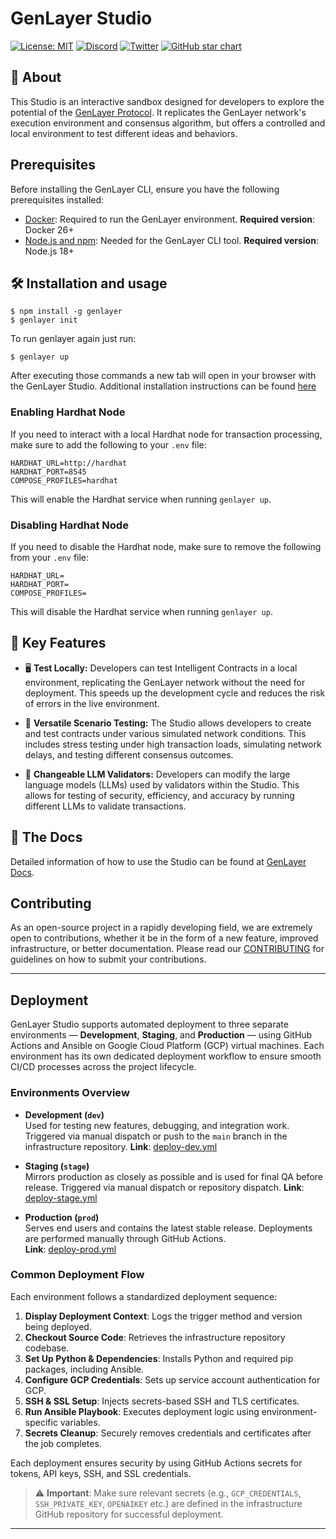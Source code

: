 # GenLayer Studio

[![License: MIT](https://img.shields.io/badge/License-MIT-green.svg)](https://opensource.org/license/mit/) [![Discord](https://dcbadge.vercel.app/api/server/8Jm4v89VAu?compact=true&style=flat)](https://discord.gg/VpfmXEMN66) [![Twitter](https://img.shields.io/twitter/url/https/twitter.com/yeagerai.svg?style=social&label=Follow%20%40GenLayer)](https://x.com/GenLayer) [![GitHub star chart](https://img.shields.io/github/stars/yeagerai/genlayer-simulator?style=social)](https://star-history.com/#yeagerai/genlayer-simulator)

## 👀 About

This Studio is an interactive sandbox designed for developers to explore the potential of the [GenLayer Protocol](https://genlayer.com/). It replicates the GenLayer network's execution environment and consensus algorithm, but offers a controlled and local environment to test different ideas and behaviors.

## Prerequisites
Before installing the GenLayer CLI, ensure you have the following prerequisites installed:

- [Docker](https://docs.docker.com/engine/install/): Required to run the GenLayer environment. **Required version**: Docker 26+
- [Node.js and npm](https://docs.npmjs.com/downloading-and-installing-node-js-and-npm/): Needed for the GenLayer CLI tool. **Required version**: Node.js 18+

## 🛠️ Installation and usage

```
$ npm install -g genlayer
$ genlayer init
```

To run genlayer again just run:

```
$ genlayer up
```
After executing those commands a new tab will open in your browser with the GenLayer Studio. Additional installation instructions can be found [here](https://docs.genlayer.com/simulator/installation)

### Enabling Hardhat Node
If you need to interact with a local Hardhat node for transaction processing, make sure to add the following to your `.env` file:

```
HARDHAT_URL=http://hardhat
HARDHAT_PORT=8545
COMPOSE_PROFILES=hardhat
```

This will enable the Hardhat service when running `genlayer up`.

### Disabling Hardhat Node
If you need to disable the Hardhat node, make sure to remove the following from your `.env` file:

```
HARDHAT_URL=
HARDHAT_PORT=
COMPOSE_PROFILES=
```

This will disable the Hardhat service when running `genlayer up`.

## 🚀 Key Features
* 🖥️ **Test Locally:** Developers can test Intelligent Contracts in a local environment, replicating the GenLayer network without the need for deployment. This speeds up the development cycle and reduces the risk of errors in the live environment.

* 🧪 **Versatile Scenario Testing:** The Studio allows developers to create and test contracts under various simulated network conditions. This includes stress testing under high transaction loads, simulating network delays, and testing different consensus outcomes.

* 🔄 **Changeable LLM Validators:** Developers can modify the large language models (LLMs) used by validators within the Studio. This allows for testing of security, efficiency, and accuracy by running different LLMs to validate transactions.

## 📖 The Docs
Detailed information of how to use the Studio can be found at [GenLayer Docs](https://docs.genlayer.com/).

## Contributing
As an open-source project in a rapidly developing field, we are extremely open to contributions, whether it be in the form of a new feature, improved infrastructure, or better documentation. Please read our [CONTRIBUTING](https://github.com/yeagerai/genlayer-simulator/blob/main/CONTRIBUTING.md) for guidelines on how to submit your contributions.

---

## Deployment

GenLayer Studio supports automated deployment to three separate environments — **Development**, **Staging**, and **Production** — using GitHub Actions and Ansible on Google Cloud Platform (GCP) virtual machines. Each environment has its own dedicated deployment workflow to ensure smooth CI/CD processes across the project lifecycle.

### Environments Overview

- **Development (`dev`)**  
  Used for testing new features, debugging, and integration work. Triggered via manual dispatch or push to the `main` branch in the infrastructure repository.
  **Link**: [deploy-dev.yml](https://github.com/yeagerai/genlayer-infra/actions/workflows/deploy-dev.yml)
  
- **Staging (`stage`)**  
  Mirrors production as closely as possible and is used for final QA before release. Triggered via manual dispatch or repository dispatch.
  **Link**: [deploy-stage.yml](https://github.com/yeagerai/genlayer-infra/actions/workflows/deploy-stage.yml)

- **Production (`prod`)**  
  Serves end users and contains the latest stable release. Deployments are performed manually through GitHub Actions.  
  **Link**: [deploy-prod.yml](https://github.com/yeagerai/genlayer-infra/actions/workflows/deploy-prod.yml)

### Common Deployment Flow

Each environment follows a standardized deployment sequence:

1. **Display Deployment Context**: Logs the trigger method and version being deployed.
2. **Checkout Source Code**: Retrieves the infrastructure repository codebase.
3. **Set Up Python & Dependencies**: Installs Python and required pip packages, including Ansible.
4. **Configure GCP Credentials**: Sets up service account authentication for GCP.
5. **SSH & SSL Setup**: Injects secrets-based SSH and TLS certificates.
6. **Run Ansible Playbook**: Executes deployment logic using environment-specific variables.
7. **Secrets Cleanup**: Securely removes credentials and certificates after the job completes.

Each deployment ensures security by using GitHub Actions secrets for tokens, API keys, SSH, and SSL credentials.

> ⚠️ **Important**: Make sure relevant secrets (e.g., `GCP_CREDENTIALS`, `SSH_PRIVATE_KEY`, `OPENAIKEY` etc.) are defined in the infrastructure GitHub repository for successful deployment.

---
